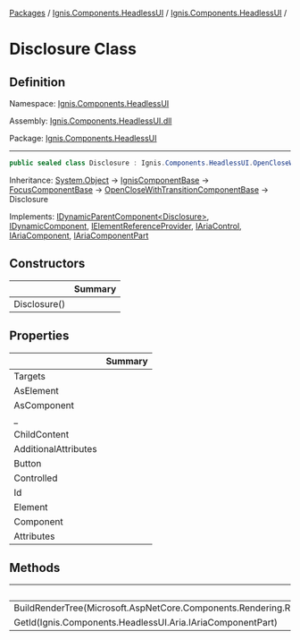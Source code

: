 [Packages](../../README.md) / [Ignis.Components.HeadlessUI](../README.md) / [Ignis.Components.HeadlessUI](README.md) /

# Disclosure Class

## Definition

Namespace: [Ignis.Components.HeadlessUI](README.md)

Assembly: [Ignis.Components.HeadlessUI.dll](../README.md)

Package: [Ignis.Components.HeadlessUI](https://www.nuget.org/packages/Ignis.Components.HeadlessUI)

---

```csharp
public sealed class Disclosure : Ignis.Components.HeadlessUI.OpenCloseWithTransitionComponentBase, Ignis.Components.IDynamicParentComponent<Ignis.Components.HeadlessUI.Disclosure>, Ignis.Components.IDynamicComponent, Ignis.Components.IElementReferenceProvider, Ignis.Components.HeadlessUI.Aria.IAriaControl, Ignis.Components.HeadlessUI.Aria.IAriaComponent, Ignis.Components.HeadlessUI.Aria.IAriaComponentPart
```

Inheritance: [System.Object](https://learn.microsoft.com/en-us/dotnet/api/System.Object) → [IgnisComponentBase](../../Ignis.Components/Ignis.Components/Ignis.Components.IgnisComponentBase.md) → [FocusComponentBase](../../Ignis.Components.Web/Ignis.Components.Web/Ignis.Components.Web.FocusComponentBase.md) → [OpenCloseWithTransitionComponentBase](Ignis.Components.HeadlessUI.OpenCloseWithTransitionComponentBase.md) → Disclosure

Implements: [IDynamicParentComponent&lt;Disclosure&gt;](../../Ignis.Components/Ignis.Components/Ignis.Components.IDynamicParentComponent{Ignis.Components.HeadlessUI.Disclosure}.md), [IDynamicComponent](../../Ignis.Components/Ignis.Components/Ignis.Components.IDynamicComponent.md), [IElementReferenceProvider](../../Ignis.Components/Ignis.Components/Ignis.Components.IElementReferenceProvider.md), [IAriaControl](../Ignis.Components.HeadlessUI.Aria/Ignis.Components.HeadlessUI.Aria.IAriaControl.md), [IAriaComponent](../Ignis.Components.HeadlessUI.Aria/Ignis.Components.HeadlessUI.Aria.IAriaComponent.md), [IAriaComponentPart](../Ignis.Components.HeadlessUI.Aria/Ignis.Components.HeadlessUI.Aria.IAriaComponentPart.md)

## Constructors

|              | Summary |
| ------------ | ------- |
| Disclosure() |         |

## Properties

|                      | Summary |
| -------------------- | ------- |
| Targets              |         |
| AsElement            |         |
| AsComponent          |         |
| \_                   |         |
| ChildContent         |         |
| AdditionalAttributes |         |
| Button               |         |
| Controlled           |         |
| Id                   |         |
| Element              |         |
| Component            |         |
| Attributes           |         |

## Methods

|                                                                              | Summary |
| ---------------------------------------------------------------------------- | ------- |
| BuildRenderTree(Microsoft.AspNetCore.Components.Rendering.RenderTreeBuilder) |         |
| GetId(Ignis.Components.HeadlessUI.Aria.IAriaComponentPart)                   |         |
